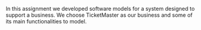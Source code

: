 In this assignment we developed software models for a system designed to support a
business. We choose TicketMaster as our business and some of its main functionalities to model.
